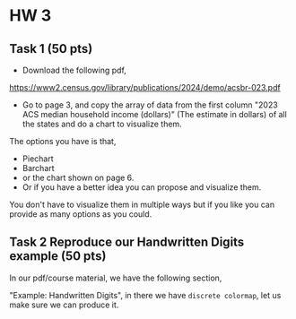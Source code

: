 # HW 3

## Task 1 (50 pts)

* Download the following pdf,

https://www2.census.gov/library/publications/2024/demo/acsbr-023.pdf

* Go to page 3, and copy the array of data from the first column "2023 ACS median household income (dollars)" (The estimate in dollars) of all the states and do a chart to visualize them.

The options you have is that,

* Piechart
* Barchart
* or the chart shown on page 6.
* Or if you have a better idea you can propose and visualize them.

You don't have to visualize them in multiple ways but if you like you can provide as many options as you could.

## Task 2 Reproduce our Handwritten Digits example (50 pts)

In our pdf/course material, we have the following section, 

"Example: Handwritten Digits", in there we have `discrete colormap`, let us make sure we can produce it.
